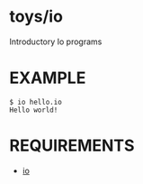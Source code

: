 # toys/io

Introductory Io programs

# EXAMPLE

```
$ io hello.io
Hello world!
```

# REQUIREMENTS

* [io](http://iolanguage.org/)
